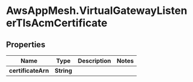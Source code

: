 # AwsAppMesh.VirtualGatewayListenerTlsAcmCertificate

## Properties

Name | Type | Description | Notes
------------ | ------------- | ------------- | -------------
**certificateArn** | **String** |  | 


